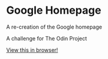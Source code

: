 # Google Homepage
A re-creation of the Google homepage

A challenge for The Odin Project

[View this in browser!](http://htmlpreview.github.io/?https://github.com/toashel/blob/master/google-homepage/index.html)
